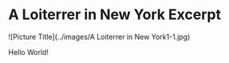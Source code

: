 A Loiterrer in New York Excerpt
===

![Picture Title](../images/A Loiterrer in New York1-1.jpg)

Hello World!

